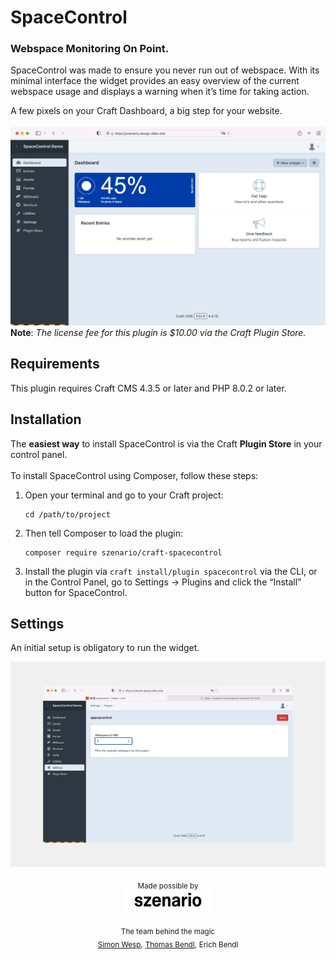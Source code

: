 # SpaceControl

### Webspace Monitoring On Point.

SpaceControl was made to ensure you never run out of webspace. With its minimal interface the widget provides an easy
overview of the current webspace usage and displays a warning when it’s time for taking action.  

A few pixels on your Craft Dashboard, a big step for your website.
<br><br>
![Screenshot](spacecontrol_demo-full.jpg)
**Note**: _The license fee for this plugin is $10.00 via the Craft Plugin Store._

## Requirements

This plugin requires Craft CMS 4.3.5 or later and PHP 8.0.2 or later.

## Installation

The **easiest way** to install SpaceControl is via the Craft **Plugin Store** in your control panel.  
<br> 
To install SpaceControl using Composer, follow these steps:

1. Open your terminal and go to your Craft project:

       cd /path/to/project

2. Then tell Composer to load the plugin:

       composer require szenario/craft-spacecontrol

3. Install the plugin via `craft install/plugin spacecontrol` via the CLI, or in the Control Panel, go to Settings →
   Plugins and click the “Install” button for SpaceControl.

## Settings

An initial setup is obligatory to run the widget.

![Screenshot](spacecontrol_demo-full-settings.jpg)

<div align="center">
  <sub>Made possible by</sub>
  <sub><br />
  <a href="https://szenario.design/" target="_blank">
    <img src="szenario-logo.svg" style="width:140px;" alt="szenario.design logo" /></a>
  </sub><br /><br />
  <sub>The team behind the magic</sub><br />
  <sub><a href="https://twitter.com/smonist">Simon Wesp</a>,</sub> 
  <sub><a href="https://twitter.com/thomasbendl">Thomas Bendl</a>,</sub>
  <sub>Erich Bendl</sub>  
</div>

